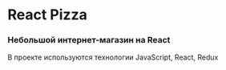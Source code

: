 # React Pizza

### Небольшой интернет-магазин на React

В проекте используются технологии JavaScript, React, Redux
